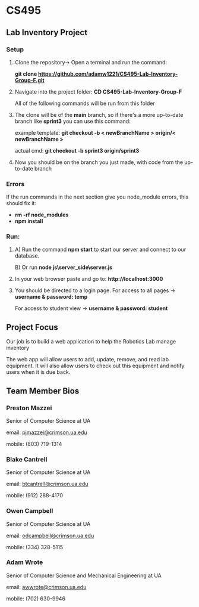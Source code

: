 # CS495
## Lab Inventory Project

### Setup
1. Clone the repository-> Open a terminal and run the command:
   
   **git clone https://github.com/adamw1221/CS495-Lab-Inventory-Group-F.git**
   
2. Navigate into the project folder: **CD CS495-Lab-Inventory-Group-F**
   
   All of the following commands will be run from this folder
   
3. The clone will be of the **main** branch, so if there's a more up-to-date branch like **sprint3** you can use this command:

   example template:    **git checkout -b < newBranchName > origin/< newBranchName >**

   actual cmd:     **git checkout -b sprint3 origin/sprint3**
   
5. Now you should be on the branch you just made, with code from the up-to-date branch

### Errors
If the run commands in the next section give you node_module errors, this should fix it:
- **rm -rf node_modules**
- **npm install**
  
### Run:
1. A) Run the command  **npm start**  to start our server and connect to our database.
   
   
   B) Or run **node js\server_side\server.js**


3. In your web browser paste and go to: **http://localhost:3000**
  
5. You should be directed to a login page.
   For access to all pages -> **username & password: temp**

   For access to student view -> **username & password: student**


## Project Focus
Our job is to build a web application to help the Robotics Lab manage inventory​

The web app will allow users to add, update, remove, and read lab equipment. It will also allow users to check out this equipment and notify users when it is due back.​

## Team Member Bios

### Preston Mazzei
Senior of Computer Science at UA

email: pjmazzei@crimson.ua.edu

mobile: (803) 719-1314

### Blake Cantrell
Senior of Computer Science at UA

email: btcantrell@crimson.ua.edu

mobile: (912) 288-4170

### Owen Campbell
Senior of Computer Science at UA

email: odcampbell@crimson.ua.edu

mobile: (334) 328-5115

### Adam Wrote
Senior of Computer Science and Mechanical Engineering at UA

email: awwrote@crimson.ua.edu

mobile: (702) 630-9946
